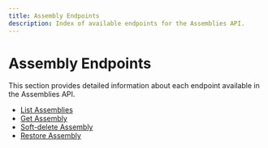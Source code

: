 ```yaml
---
title: Assembly Endpoints
description: Index of available endpoints for the Assemblies API.
---
```


# Assembly Endpoints

This section provides detailed information about each endpoint available in the Assemblies API.

- [List Assemblies](./list-assemblies.md)
- [Get Assembly](./get-assembly.md)
- [Soft-delete Assembly](./delete-assembly.md)
- [Restore Assembly](./restore-assembly.md) 